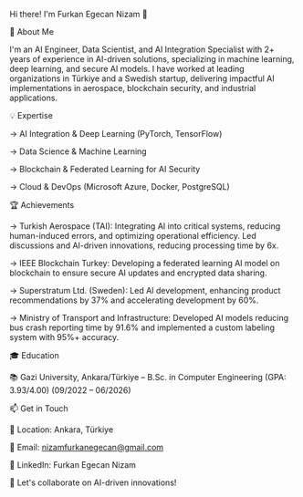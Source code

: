 Hi there! I'm Furkan Egecan Nizam 👋


🚀 About Me

I'm an AI Engineer, Data Scientist, and AI Integration Specialist with 2+ years of experience in AI-driven solutions, specializing in machine learning, deep learning, and secure AI models. I have worked at leading organizations in Türkiye and a Swedish startup, delivering impactful AI implementations in aerospace, blockchain security, and industrial applications.



💡 Expertise

-> AI Integration & Deep Learning (PyTorch, TensorFlow)

-> Data Science & Machine Learning

-> Blockchain & Federated Learning for AI Security

-> Cloud & DevOps (Microsoft Azure, Docker, PostgreSQL)



🏆 Achievements

-> Turkish Aerospace (TAI): Integrating AI into critical systems, reducing human-induced errors, and optimizing operational efficiency. Led discussions and AI-driven innovations, reducing processing time by 6x.

-> IEEE Blockchain Turkey: Developing a federated learning AI model on blockchain to ensure secure AI updates and encrypted data sharing.

-> Superstratum Ltd. (Sweden): Led AI development, enhancing product recommendations by 37% and accelerating development by 60%.

-> Ministry of Transport and Infrastructure: Developed AI models reducing bus crash reporting time by 91.6% and implemented a custom labeling system with 95%+ accuracy.



🎓 Education

📚 Gazi University, Ankara/Türkiye – B.Sc. in Computer Engineering (GPA: 3.93/4.00) (09/2022 – 06/2026)

📫 Get in Touch

📍 Location: Ankara, Türkiye

📧 Email: nizamfurkanegecan@gmail.com

🔗 LinkedIn: Furkan Egecan Nizam



🚀 Let's collaborate on AI-driven innovations!
